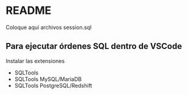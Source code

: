 # README

Coloque aquí archivos session.sql

## Para ejecutar órdenes SQL dentro de VSCode

Instalar las extensiones

- SQLTools
- SQLTools MySQL/MariaDB
- SQLTools PostgreSQL/Redshift
